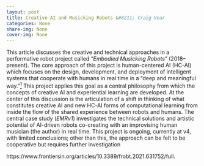 ```yaml
---
layout: post
title: Creative AI and Musicking Robots &#8211; Craig Vear
categories: None
share-img: None
cover-img: None
---
```

<p>This article discusses the creative and technical approaches in a performative robot project called “<em>Embodied Musicking Robots</em>” (2018–present). The core approach of this project is human-centered AI (HC-AI) which focuses on the design, development, and deployment of intelligent systems that cooperate with humans in real time in a “deep and meaningful way.”<a href="https://www.frontiersin.org/articles/10.3389/frobt.2021.631752/full#fn1"><sup>1</sup></a> This project applies this goal as a central philosophy from which the concepts of creative AI and experiential learning are developed. At the center of this discussion is the articulation of a shift in thinking of what constitutes creative AI and new HC-AI forms of computational learning from inside the flow of the shared experience between robots and humans. The central case study (<em>EMRv1</em>) investigates the technical solutions and artistic potential of AI-driven robots co-creating with an improvising human musician (the author) in real time. This project is ongoing, currently at v4, with limited conclusions; other than this, the approach can be felt to be cooperative but requires further investigation</p>



<p>https://www.frontiersin.org/articles/10.3389/frobt.2021.631752/full.</p>
